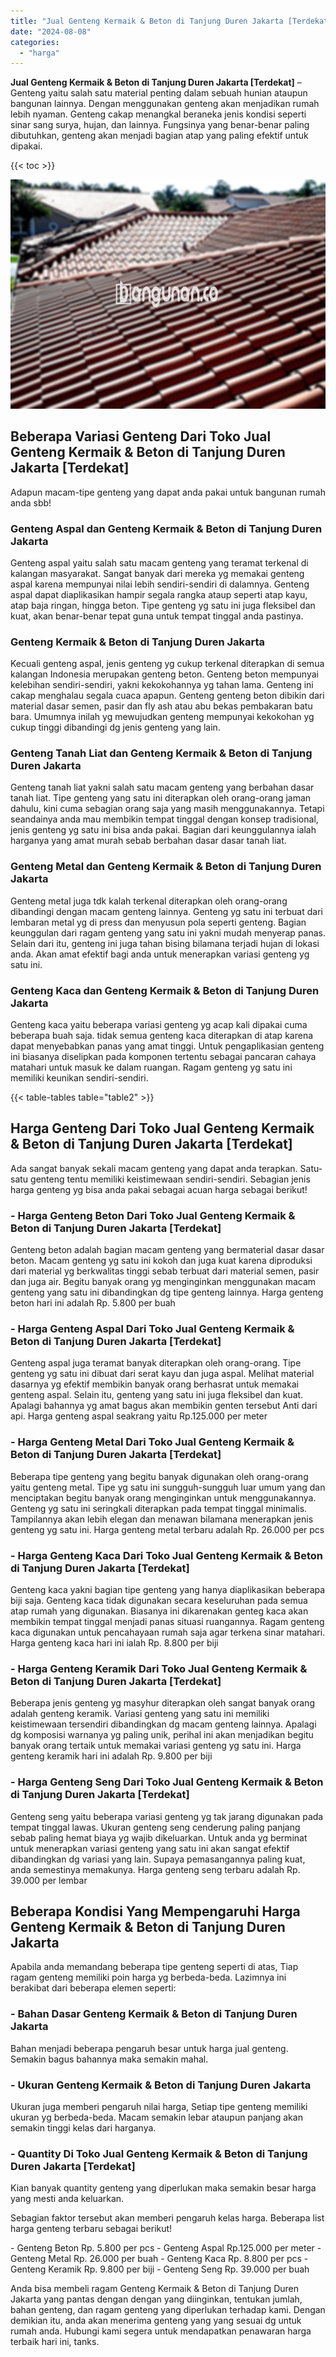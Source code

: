 ```yaml
---
title: "Jual Genteng Kermaik & Beton di Tanjung Duren Jakarta [Terdekat]"
date: "2024-08-08"
categories: 
  - "harga"
---
```


**Jual Genteng Kermaik & Beton di Tanjung Duren Jakarta \[Terdekat\]** – Genteng yaitu salah satu material penting dalam sebuah hunian ataupun bangunan lainnya. Dengan menggunakan genteng akan menjadikan rumah lebih nyaman. Genteng cakap menangkal beraneka jenis kondisi seperti sinar sang surya, hujan, dan lainnya. Fungsinya yang benar-benar paling dibutuhkan, genteng akan menjadi bagian atap yang paling efektif untuk dipakai.

{{< toc >}}

![Jual Genteng Kermaik & Beton di Tanjung Duren Jakarta [Terdekat]](/images/genteng-minimalis-murah09.png)

## Beberapa Variasi Genteng Dari Toko Jual Genteng Kermaik & Beton di Tanjung Duren Jakarta \[Terdekat\]

Adapun macam-tipe genteng yang dapat anda pakai untuk bangunan rumah anda sbb!

### Genteng Aspal dan Genteng Kermaik & Beton di Tanjung Duren Jakarta

Genteng aspal yaitu salah satu macam genteng yang teramat terkenal di kalangan masyarakat. Sangat banyak dari mereka yg memakai genteng aspal karena mempunyai nilai lebih sendiri-sendiri di dalamnya. Genteng aspal dapat diaplikasikan hampir segala rangka ataup seperti atap kayu, atap baja ringan, hingga beton. Tipe genteng yg satu ini juga fleksibel dan kuat, akan benar-benar tepat guna untuk tempat tinggal anda pastinya.

### Genteng Kermaik & Beton di Tanjung Duren Jakarta

Kecuali genteng aspal, jenis genteng yg cukup terkenal diterapkan di semua kalangan Indonesia merupakan genteng beton. Genteng beton mempunyai kelebihan sendiri-sendiri, yakni kekokohannya yg tahan lama. Genteng ini cakap menghalau segala cuaca apapun. Genteng genteng beton dibikin dari material dasar semen, pasir dan fly ash atau abu bekas pembakaran batu bara. Umumnya inilah yg mewujudkan genteng mempunyai kekokohan yg cukup tinggi dibandingi dg jenis genteng yang lain.

### Genteng Tanah Liat dan Genteng Kermaik & Beton di Tanjung Duren Jakarta

Genteng tanah liat yakni salah satu macam genteng yang berbahan dasar tanah liat. Tipe genteng yang satu ini diterapkan oleh orang-orang jaman dahulu, kini cuma sebagian orang saja yang masih menggunakannya. Tetapi seandainya anda mau membikin tempat tinggal dengan konsep tradisional, jenis genteng yg satu ini bisa anda pakai. Bagian dari keunggulannya ialah harganya yang amat murah sebab berbahan dasar dasar tanah liat.

### Genteng Metal dan Genteng Kermaik & Beton di Tanjung Duren Jakarta

Genteng metal juga tdk kalah terkenal diterapkan oleh orang-orang dibandingi dengan macam genteng lainnya. Genteng yg satu ini terbuat dari lembaran metal yg di press dan menyusun pola seperti genteng. Bagian keunggulan dari ragam genteng yang satu ini yakni mudah menyerap panas. Selain dari itu, genteng ini juga tahan bising bilamana terjadi hujan di lokasi anda. Akan amat efektif bagi anda untuk menerapkan variasi genteng yg satu ini.

### Genteng Kaca dan Genteng Kermaik & Beton di Tanjung Duren Jakarta

Genteng kaca yaitu beberapa variasi genteng yg acap kali dipakai cuma beberapa buah saja. tidak semua genteng kaca diterapkan di atap karena dapat menyebabkan panas yang amat tinggi. Untuk pengaplikasian genteng ini biasanya diselipkan pada komponen tertentu sebagai pancaran cahaya matahari untuk masuk ke dalam ruangan. Ragam genteng yg satu ini memiliki keunikan sendiri-sendiri.

{{< table-tables table="table2" >}}

## Harga Genteng Dari Toko Jual Genteng Kermaik & Beton di Tanjung Duren Jakarta \[Terdekat\]

Ada sangat banyak sekali macam genteng yang dapat anda terapkan. Satu-satu genteng tentu memiliki keistimewaan sendiri-sendiri. Sebagian jenis harga genteng yg bisa anda pakai sebagai acuan harga sebagai berikut!

### \- Harga Genteng Beton Dari Toko Jual Genteng Kermaik & Beton di Tanjung Duren Jakarta \[Terdekat\]

Genteng beton adalah bagian macam genteng yang bermaterial dasar dasar beton. Macam genteng yg satu ini kokoh dan juga kuat karena diproduksi dari material yg berkwalitas tinggi sebab terbuat dari material semen, pasir dan juga air. Begitu banyak orang yg menginginkan menggunakan macam genteng yang satu ini dibandingkan dg tipe genteng lainnya. Harga genteng beton hari ini adalah Rp. 5.800 per buah

### \- Harga Genteng Aspal Dari Toko Jual Genteng Kermaik & Beton di Tanjung Duren Jakarta \[Terdekat\]

Genteng aspal juga teramat banyak diterapkan oleh orang-orang. Tipe genteng yg satu ini dibuat dari serat kayu dan juga aspal. Melihat material dasarnya yg efektif membikin banyak orang berhasrat untuk memakai genteng aspal. Selain itu, genteng yang satu ini juga fleksibel dan kuat. Apalagi bahannya yg amat bagus akan membikin genten tersebut Anti dari api. Harga genteng aspal seakrang yaitu Rp.125.000 per meter

### \- Harga Genteng Metal Dari Toko Jual Genteng Kermaik & Beton di Tanjung Duren Jakarta \[Terdekat\]

Beberapa tipe genteng yang begitu banyak digunakan oleh orang-orang yaitu genteng metal. Tipe yg satu ini sungguh-sungguh luar umum yang dan menciptakan begitu banyak orang menginginkan untuk menggunakannya. Genteng yg satu ini seringkali diterapkan pada tempat tinggal minimalis. Tampilannya akan lebih elegan dan menawan bilamana menerapkan jenis genteng yg satu ini. Harga genteng metal terbaru adalah Rp. 26.000 per pcs

### \- Harga Genteng Kaca Dari Toko Jual Genteng Kermaik & Beton di Tanjung Duren Jakarta \[Terdekat\]

Genteng kaca yakni bagian tipe genteng yang hanya diaplikasikan beberapa biji saja. Genteng kaca tidak digunakan secara keseluruhan pada semua atap rumah yang digunakan. Biasanya ini dikarenakan genteg kaca akan membikin tempat tinggal menjadi panas situasi ruangannya. Ragam genteng kaca digunakan untuk pencahayaan rumah saja agar terkena sinar matahari. Harga genteng kaca hari ini ialah Rp. 8.800 per biji

### \- Harga Genteng Keramik Dari Toko Jual Genteng Kermaik & Beton di Tanjung Duren Jakarta \[Terdekat\]

Beberapa jenis genteng yg masyhur diterapkan oleh sangat banyak orang adalah genteng keramik. Variasi genteng yang satu ini memiliki keistimewaan tersendiri dibandingkan dg macam genteng lainnya. Apalagi dg komposisi warnanya yg paling unik, perihal ini akan menjadikan begitu banyak orang tertaik untuk memakai variasi genteng yg satu ini. Harga genteng keramik hari ini adalah Rp. 9.800 per biji

### \- Harga Genteng Seng Dari Toko Jual Genteng Kermaik & Beton di Tanjung Duren Jakarta \[Terdekat\]

Genteng seng yaitu beberapa variasi genteng yg tak jarang digunakan pada tempat tinggal lawas. Ukuran genteng seng cenderung paling panjang sebab paling hemat biaya yg wajib dikeluarkan. Untuk anda yg berminat untuk menerapkan variasi genteng yang satu ini akan sangat efektif dibandingkan dg variasi yang lain. Supaya pemasangannya paling kuat, anda semestinya memakunya. Harga genteng seng terbaru adalah Rp. 39.000 per lembar

## Beberapa Kondisi Yang Mempengaruhi Harga Genteng Kermaik & Beton di Tanjung Duren Jakarta

Apabila anda memandang beberapa tipe genteng seperti di atas, Tiap ragam genteng memiliki poin harga yg berbeda-beda. Lazimnya ini berakibat dari beberapa elemen seperti:

### \- Bahan Dasar Genteng Kermaik & Beton di Tanjung Duren Jakarta

Bahan menjadi beberapa pengaruh besar untuk harga jual genteng. Semakin bagus bahannya maka semakin mahal.

### \- Ukuran Genteng Kermaik & Beton di Tanjung Duren Jakarta

Ukuran juga memberi pengaruh nilai harga, Setiap tipe genteng memiliki ukuran yg berbeda-beda. Macam semakin lebar ataupun panjang akan semakin tinggi kelas dari harganya.

### \- Quantity Di Toko Jual Genteng Kermaik & Beton di Tanjung Duren Jakarta \[Terdekat\]

Kian banyak quantity genteng yang diperlukan maka semakin besar harga yang mesti anda keluarkan.

Sebagian faktor tersebut akan memberi pengaruh kelas harga. Beberapa list harga genteng terbaru sebagai berikut!

\- Genteng Beton Rp. 5.800 per pcs - Genteng Aspal Rp.125.000 per meter - Genteng Metal Rp. 26.000 per buah - Genteng Kaca Rp. 8.800 per pcs - Genteng Keramik Rp. 9.800 per biji - Genteng Seng Rp. 39.000 per buah

Anda bisa membeli ragam Genteng Kermaik & Beton di Tanjung Duren Jakarta yang pantas dengan dengan yang diinginkan, tentukan jumlah, bahan genteng, dan ragam genteng yang diperlukan terhadap kami. Dengan demikian itu, anda akan menerima genteng yang yang sesuai dg untuk rumah anda. Hubungi kami segera untuk mendapatkan penawaran harga terbaik hari ini, tanks.
